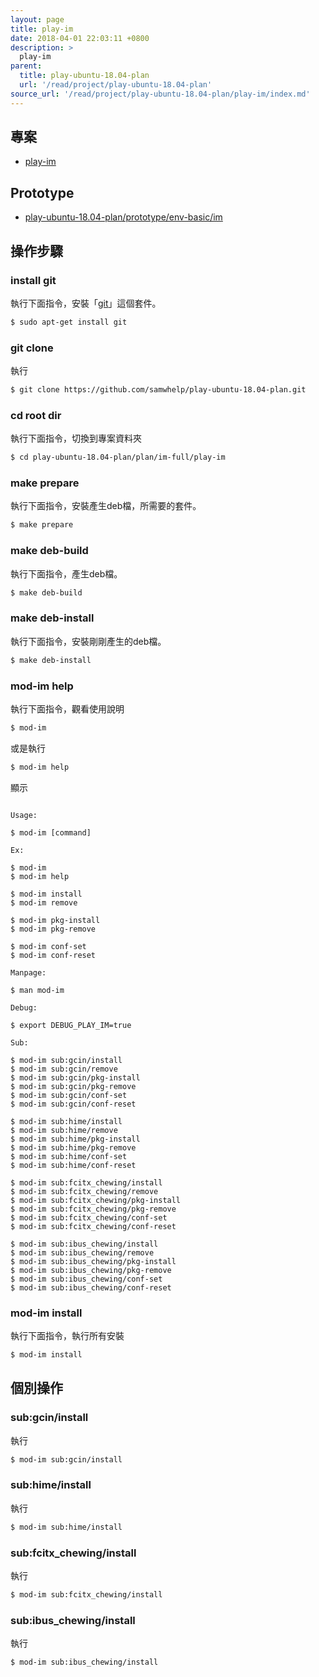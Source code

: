 ```yaml
---
layout: page
title: play-im
date: 2018-04-01 22:03:11 +0800
description: >
  play-im
parent:
  title: play-ubuntu-18.04-plan
  url: '/read/project/play-ubuntu-18.04-plan'
source_url: '/read/project/play-ubuntu-18.04-plan/play-im/index.md'
---
```



## 專案

* [play-im](https://github.com/samwhelp/play-ubuntu-18.04-plan/tree/master/plan/im-full/play-im)

## Prototype

* [play-ubuntu-18.04-plan/prototype/env-basic/im](https://github.com/samwhelp/play-ubuntu-18.04-plan/tree/master/prototype/env-basic/im)


## 操作步驟


### install git

執行下面指令，安裝「[git](https://packages.ubuntu.com/bionic/git)」這個套件。

``` sh
$ sudo apt-get install git
```


### git clone

執行

``` sh
$ git clone https://github.com/samwhelp/play-ubuntu-18.04-plan.git
```


### cd root dir

執行下面指令，切換到專案資料夾

``` sh
$ cd play-ubuntu-18.04-plan/plan/im-full/play-im
```


### make prepare

執行下面指令，安裝產生deb檔，所需要的套件。

``` sh
$ make prepare
```


### make deb-build

執行下面指令，產生deb檔。

``` sh
$ make deb-build
```


### make deb-install

執行下面指令，安裝剛剛產生的deb檔。

``` sh
$ make deb-install
```


### mod-im help

執行下面指令，觀看使用說明

``` sh
$ mod-im
```

或是執行

``` sh
$ mod-im help
```

顯示

```

Usage:

$ mod-im [command]

Ex:

$ mod-im
$ mod-im help

$ mod-im install
$ mod-im remove

$ mod-im pkg-install
$ mod-im pkg-remove

$ mod-im conf-set
$ mod-im conf-reset

Manpage:

$ man mod-im

Debug:

$ export DEBUG_PLAY_IM=true

Sub:

$ mod-im sub:gcin/install
$ mod-im sub:gcin/remove
$ mod-im sub:gcin/pkg-install
$ mod-im sub:gcin/pkg-remove
$ mod-im sub:gcin/conf-set
$ mod-im sub:gcin/conf-reset

$ mod-im sub:hime/install
$ mod-im sub:hime/remove
$ mod-im sub:hime/pkg-install
$ mod-im sub:hime/pkg-remove
$ mod-im sub:hime/conf-set
$ mod-im sub:hime/conf-reset

$ mod-im sub:fcitx_chewing/install
$ mod-im sub:fcitx_chewing/remove
$ mod-im sub:fcitx_chewing/pkg-install
$ mod-im sub:fcitx_chewing/pkg-remove
$ mod-im sub:fcitx_chewing/conf-set
$ mod-im sub:fcitx_chewing/conf-reset

$ mod-im sub:ibus_chewing/install
$ mod-im sub:ibus_chewing/remove
$ mod-im sub:ibus_chewing/pkg-install
$ mod-im sub:ibus_chewing/pkg-remove
$ mod-im sub:ibus_chewing/conf-set
$ mod-im sub:ibus_chewing/conf-reset

```


### mod-im install

執行下面指令，執行所有安裝

``` sh
$ mod-im install
```


## 個別操作


### sub:gcin/install

執行

``` sh
$ mod-im sub:gcin/install
```


### sub:hime/install

執行

``` sh
$ mod-im sub:hime/install
```

### sub:fcitx_chewing/install

執行

``` sh
$ mod-im sub:fcitx_chewing/install
```

### sub:ibus_chewing/install

執行

``` sh
$ mod-im sub:ibus_chewing/install
```
